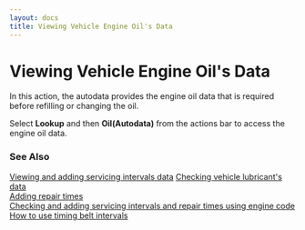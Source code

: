 ```yaml
---
layout: docs
title: Viewing Vehicle Engine Oil's Data
---
```


# Viewing Vehicle Engine Oil's Data

In this action, the autodata provides the engine oil data that is required before refilling or changing the oil.

Select **Lookup** and then **Oil(Autodata)** from the actions bar to access the engine oil data.


### **See Also**

[Viewing and adding servicing intervals data](garagehive-autodata-viewing-and-adding-servicing-intervals.html)
[Checking vehicle lubricant's data](garagehive-autodata-checking-vehicle-lubricant-data.html) \
[Adding repair times](garagehive-autodata-adding-repair-times.html) \
[Checking and adding servicing intervals and repair times using engine code](garagehive-autodata-checking-servicing-intervals-and-adding-repair-times-using-engine-code.html) \
[How to use timing belt intervals](garagehive-timing-belt-intervals-how-to-use-timing-belt-intervals.html)